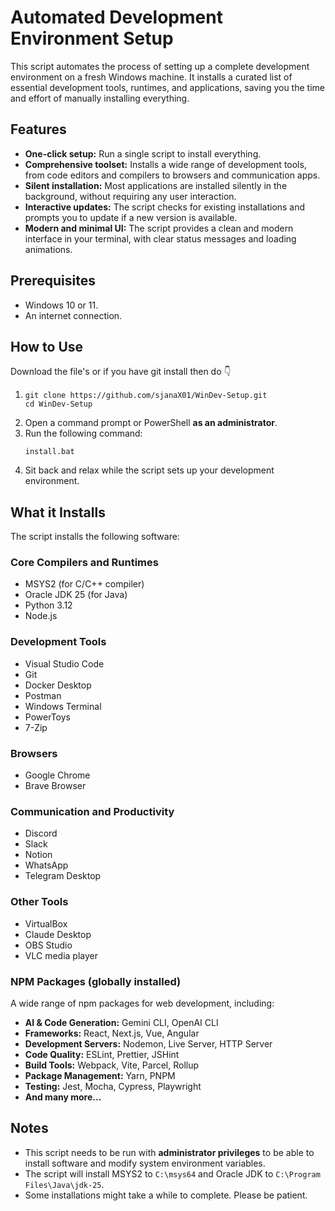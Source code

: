 # Automated Development Environment Setup

This script automates the process of setting up a complete development environment on a fresh Windows machine. It installs a curated list of essential development tools, runtimes, and applications, saving you the time and effort of manually installing everything.

## Features

*   **One-click setup:** Run a single script to install everything.
*   **Comprehensive toolset:** Installs a wide range of development tools, from code editors and compilers to browsers and communication apps.
*   **Silent installation:** Most applications are installed silently in the background, without requiring any user interaction.
*   **Interactive updates:** The script checks for existing installations and prompts you to update if a new version is available.
*   **Modern and minimal UI:** The script provides a clean and modern interface in your terminal, with clear status messages and loading animations.

## Prerequisites

*   Windows 10 or 11.
*   An internet connection.

## How to Use
Download the file's or if you have git install then do 👇
1.  ``` 
    git clone https://github.com/sjanaX01/WinDev-Setup.git
    cd WinDev-Setup 
    ```
2.  Open a command prompt or PowerShell **as an administrator**.
3.  Run the following command:
    ```
    install.bat
    ```
4.  Sit back and relax while the script sets up your development environment.

## What it Installs

The script installs the following software:

### Core Compilers and Runtimes

*   MSYS2 (for C/C++ compiler)
*   Oracle JDK 25 (for Java)
*   Python 3.12
*   Node.js

### Development Tools

*   Visual Studio Code
*   Git
*   Docker Desktop
*   Postman
*   Windows Terminal
*   PowerToys
*   7-Zip

### Browsers

*   Google Chrome
*   Brave Browser

### Communication and Productivity

*   Discord
*   Slack
*   Notion
*   WhatsApp
*   Telegram Desktop

### Other Tools

*   VirtualBox
*   Claude Desktop
*   OBS Studio
*   VLC media player

### NPM Packages (globally installed)

A wide range of npm packages for web development, including:

*   **AI & Code Generation:** Gemini CLI, OpenAI CLI
*   **Frameworks:** React, Next.js, Vue, Angular
*   **Development Servers:** Nodemon, Live Server, HTTP Server
*   **Code Quality:** ESLint, Prettier, JSHint
*   **Build Tools:** Webpack, Vite, Parcel, Rollup
*   **Package Management:** Yarn, PNPM
*   **Testing:** Jest, Mocha, Cypress, Playwright
*   **And many more...**

## Notes

*   This script needs to be run with **administrator privileges** to be able to install software and modify system environment variables.
*   The script will install MSYS2 to `C:\msys64` and Oracle JDK to `C:\Program Files\Java\jdk-25`.
*   Some installations might take a while to complete. Please be patient.
